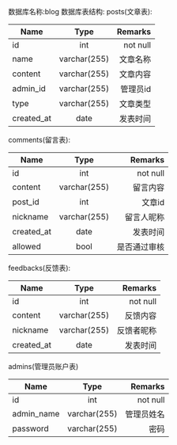 数据库名称:blog
数据库表结构:
posts(文章表):


| Name | Type | Remarks |
| - | :-: | -: |
| id | int | not null |
| name | varchar(255) | 文章名称 |
| content | varchar(255) | 文章内容|
| admin_id | varchar(255) | 管理员id |
| type | varchar(255) | 文章类型 |
| created_at | date | 发表时间 |


comments(留言表):


| Name | Type | Remarks |
| - | :-: | -: |
| id | int | not null |
| content | varchar(255) | 留言内容 |
| post_id | int | 文章id |
| nickname | varchar(255) | 留言人昵称 |
| created_at | date | 发表时间 |
| allowed | bool | 是否通过审核 |

feedbacks(反馈表):


| Name | Type | Remarks |
| - | :-: | -: |
| id | int | not null |
| content | varchar(255) | 反馈内容|
| nickname | varchar(255) | 反馈者昵称 |
| created_at | date | 发表时间 |


admins(管理员账户表)


| Name | Type | Remarks |
| - | :-: | -: |
| id | int | not null |
| admin_name | varchar(255) | 管理员姓名 |
| password | varchar(255) | 密码 |
